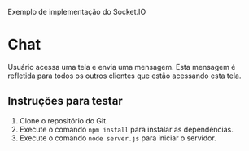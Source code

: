 Exemplo de implementação do Socket.IO

# Chat

Usuário acessa uma tela e envia uma mensagem. Esta mensagem é refletida para todos os outros clientes que estão acessando esta tela.

## Instruções para testar

1. Clone o repositório do Git.
2. Execute o comando `npm install` para instalar as dependências.
3. Execute o comando `node server.js` para iniciar o servidor.

